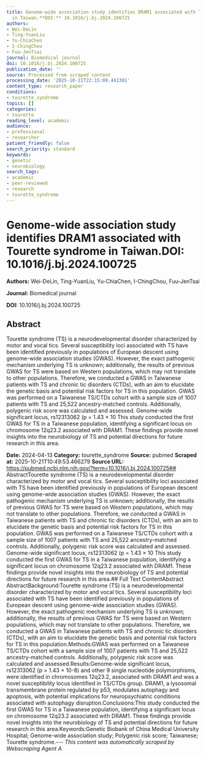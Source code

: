 ```yaml
---
title: Genome-wide association study identifies DRAM1 associated with Tourette syndrome
  in Taiwan.**DOI:** 10.1016/j.bj.2024.100725
authors:
- Wei-DeLin
- Ting-YuanLiu
- Yu-ChiaChen
- I-ChingChou
- Fuu-JenTsai
journal: Biomedical journal
doi: 10.1016/j.bj.2024.100725
publication_date: ''
source: Processed from scraped content
processing_date: '2025-10-21T22:15:09.441301'
content_type: research_paper
conditions:
- tourette_syndrome
topics: []
categories:
- tourette
reading_level: academic
audience:
- professional
- researcher
patient_friendly: false
search_priority: standard
keywords:
- genetic
- neurobiology
search_tags:
- academic
- peer-reviewed
- research
- tourette_syndrome
---
```


# Genome-wide association study identifies DRAM1 associated with Tourette syndrome in Taiwan.**DOI:** 10.1016/j.bj.2024.100725

**Authors:** Wei-DeLin, Ting-YuanLiu, Yu-ChiaChen, I-ChingChou, Fuu-JenTsai

**Journal:** Biomedical journal

**DOI:** 10.1016/j.bj.2024.100725

## Abstract

Tourette syndrome (TS) is a neurodevelopmental disorder characterized by motor and vocal tics. Several susceptibility loci associated with TS have been identified previously in populations of European descent using genome-wide association studies (GWAS). However, the exact pathogenic mechanism underlying TS is unknown; additionally, the results of previous GWAS for TS were based on Western populations, which may not translate to other populations. Therefore, we conducted a GWAS in Taiwanese patients with TS and chronic tic disorders (CTDs), with an aim to elucidate the genetic basis and potential risk factors for TS in this population.
GWAS was performed on a Taiwanese TS/CTDs cohort with a sample size of 1007 patients with TS and 25,522 ancestry-matched controls. Additionally, polygenic risk score was calculated and assessed.
Genome-wide significant locus, rs12313062 (p = 1.43 × 10
This study conducted the first GWAS for TS in a Taiwanese population, identifying a significant locus on chromosome 12q23.2 associated with DRAM1. These findings provide novel insights into the neurobiology of TS and potential directions for future research in this area.

**Date:** 2024-04-13
**Category:** tourette_syndrome
**Source:** pubmed
**Scraped at:** 2025-10-21T10:49:53.466279
**Source URL:** https://pubmed.ncbi.nlm.nih.gov/?term=10.1016/j.bj.2024.100725## AbstractTourette syndrome (TS) is a neurodevelopmental disorder characterized by motor and vocal tics. Several susceptibility loci associated with TS have been identified previously in populations of European descent using genome-wide association studies (GWAS). However, the exact pathogenic mechanism underlying TS is unknown; additionally, the results of previous GWAS for TS were based on Western populations, which may not translate to other populations. Therefore, we conducted a GWAS in Taiwanese patients with TS and chronic tic disorders (CTDs), with an aim to elucidate the genetic basis and potential risk factors for TS in this population.
GWAS was performed on a Taiwanese TS/CTDs cohort with a sample size of 1007 patients with TS and 25,522 ancestry-matched controls. Additionally, polygenic risk score was calculated and assessed.
Genome-wide significant locus, rs12313062 (p = 1.43 × 10
This study conducted the first GWAS for TS in a Taiwanese population, identifying a significant locus on chromosome 12q23.2 associated with DRAM1. These findings provide novel insights into the neurobiology of TS and potential directions for future research in this area.## Full Text ContentAbstract AbstractBackground:Tourette syndrome (TS) is a neurodevelopmental disorder characterized by motor and vocal tics. Several susceptibility loci associated with TS have been identified previously in populations of European descent using genome-wide association studies (GWAS). However, the exact pathogenic mechanism underlying TS is unknown; additionally, the results of previous GWAS for TS were based on Western populations, which may not translate to other populations. Therefore, we conducted a GWAS in Taiwanese patients with TS and chronic tic disorders (CTDs), with an aim to elucidate the genetic basis and potential risk factors for TS in this population.Methods:GWAS was performed on a Taiwanese TS/CTDs cohort with a sample size of 1007 patients with TS and 25,522 ancestry-matched controls. Additionally, polygenic risk score was calculated and assessed.Results:Genome-wide significant locus, rs12313062 (p = 1.43 × 10-8) and other 9 single nucleotide polymorphisms, were identified in chromosomes 12q23.2, associated with DRAM1 and was a novel susceptibility locus identified in TS/CTDs group. DRAM1, a lysosomal transmembrane protein regulated by p53, modulates autophagy and apoptosis, with potential implications for neuropsychiatric conditions associated with autophagy disruption.Conclusions:This study conducted the first GWAS for TS in a Taiwanese population, identifying a significant locus on chromosome 12q23.2 associated with DRAM1. These findings provide novel insights into the neurobiology of TS and potential directions for future research in this area.Keywords:Genetic Biobank of China Medical University Hospital; Genome-wide association study; Polygenic risk score; Taiwanese; Tourette syndrome.---
*This content was automatically scraped by Webscraping Agent A*